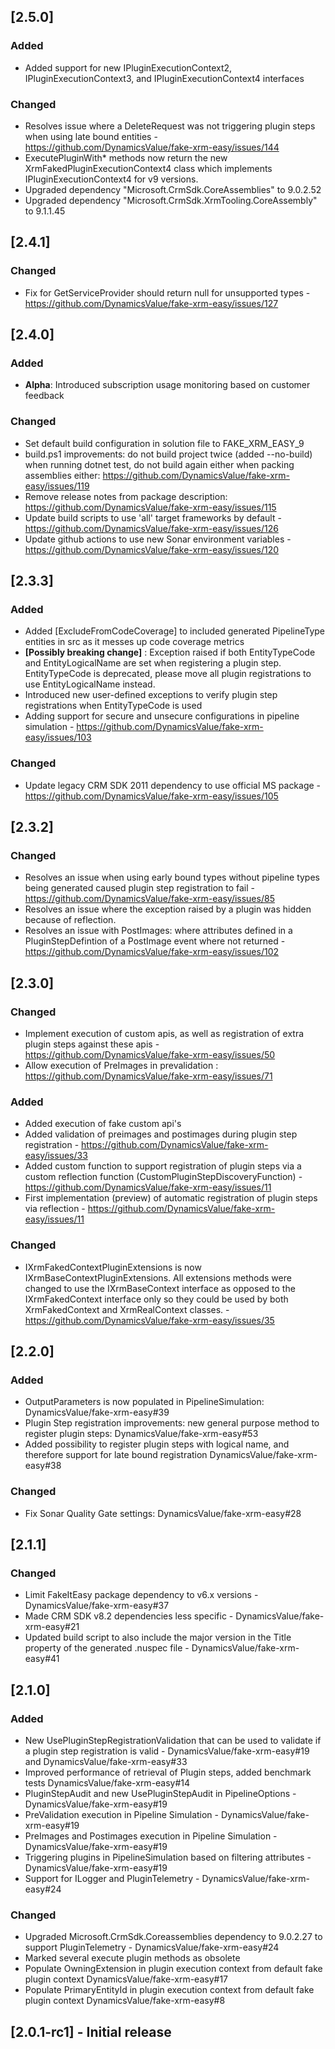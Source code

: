 ## [2.5.0]

### Added

- Added support for new IPluginExecutionContext2, IPluginExecutionContext3, and IPluginExecutionContext4 interfaces

### Changed

- Resolves issue where a DeleteRequest was not triggering plugin steps when using late bound entities - https://github.com/DynamicsValue/fake-xrm-easy/issues/144
- ExecutePluginWith* methods now return the new XrmFakedPluginExecutionContext4 class which implements IPluginExecutionContext4 for v9 versions. 
- Upgraded dependency "Microsoft.CrmSdk.CoreAssemblies" to 9.0.2.52
- Upgraded dependency "Microsoft.CrmSdk.XrmTooling.CoreAssembly" to 9.1.1.45

## [2.4.1]

### Changed

- Fix for GetServiceProvider should return null for unsupported types - https://github.com/DynamicsValue/fake-xrm-easy/issues/127
 
## [2.4.0]

### Added

- **Alpha**: Introduced subscription usage monitoring based on customer feedback

### Changed

- Set default build configuration in solution file to FAKE_XRM_EASY_9
- build.ps1 improvements: do not build project twice (added --no-build) when running dotnet test, do not build again either when packing assemblies either: https://github.com/DynamicsValue/fake-xrm-easy/issues/119
- Remove release notes from package description: https://github.com/DynamicsValue/fake-xrm-easy/issues/115
- Update build scripts to use 'all' target frameworks by default - https://github.com/DynamicsValue/fake-xrm-easy/issues/126
- Update github actions to use new Sonar environment variables - https://github.com/DynamicsValue/fake-xrm-easy/issues/120

## [2.3.3]

### Added 

- Added [ExcludeFromCodeCoverage] to included generated PipelineType entities in src as it messes up code coverage metrics 
- **[Possibly breaking change]** : Exception raised if both EntityTypeCode and EntityLogicalName are set when registering a plugin step. EntityTypeCode is deprecated, please move all plugin registrations to use EntityLogicalName instead.
- Introduced new user-defined exceptions to verify plugin step registrations when EntityTypeCode is used
- Adding support for secure and unsecure configurations in pipeline simulation - https://github.com/DynamicsValue/fake-xrm-easy/issues/103

### Changed

- Update legacy CRM SDK 2011 dependency to use official MS package - https://github.com/DynamicsValue/fake-xrm-easy/issues/105

## [2.3.2]
 
### Changed

 - Resolves an issue when using early bound types without pipeline types being generated caused plugin step registration to fail - https://github.com/DynamicsValue/fake-xrm-easy/issues/85
 - Resolves an issue where the exception raised by a plugin was hidden because of reflection. 
 - Resolves an issue with PostImages: where attributes defined in a PluginStepDefintion of a PostImage event where not returned  - https://github.com/DynamicsValue/fake-xrm-easy/issues/102

## [2.3.0]

### Changed

- Implement execution of custom apis, as well as registration of extra plugin steps against these apis - https://github.com/DynamicsValue/fake-xrm-easy/issues/50
- Allow execution of PreImages in prevalidation : https://github.com/DynamicsValue/fake-xrm-easy/issues/71
 
### Added

- Added execution of fake custom api's
- Added validation of preimages and postimages during plugin step registration - https://github.com/DynamicsValue/fake-xrm-easy/issues/33
- Added custom function to support registration of plugin steps via a custom reflection function (CustomPluginStepDiscoveryFunction) - https://github.com/DynamicsValue/fake-xrm-easy/issues/11
- First implementation (preview) of automatic registration of plugin steps via reflection - https://github.com/DynamicsValue/fake-xrm-easy/issues/11


### Changed

- IXrmFakedContextPluginExtensions is now IXrmBaseContextPluginExtensions. All extensions methods were changed to use the IXrmBaseContext interface as opposed to the IXrmFakedContext interface only so they could be used by both XrmFakedContext and XrmRealContext classes. - https://github.com/DynamicsValue/fake-xrm-easy/issues/35

## [2.2.0]

### Added 

 - OutputParameters is now populated in PipelineSimulation: DynamicsValue/fake-xrm-easy#39 
 - Plugin Step registration improvements: new general purpose method to register plugin steps: DynamicsValue/fake-xrm-easy#53
 - Added possibility to register plugin steps with logical name, and therefore support for late bound registration DynamicsValue/fake-xrm-easy#38
 
### Changed

- Fix Sonar Quality Gate settings: DynamicsValue/fake-xrm-easy#28

## [2.1.1]

### Changed

- Limit FakeItEasy package dependency to v6.x versions - DynamicsValue/fake-xrm-easy#37
- Made CRM SDK v8.2 dependencies less specific - DynamicsValue/fake-xrm-easy#21
- Updated build script to also include the major version in the Title property of the generated .nuspec file - DynamicsValue/fake-xrm-easy#41

## [2.1.0]

### Added

- New UsePluginStepRegistrationValidation that can be used to validate if a plugin step registration is valid - DynamicsValue/fake-xrm-easy#19 and DynamicsValue/fake-xrm-easy#33
- Improved performance of retrieval of Plugin steps, added benchmark tests DynamicsValue/fake-xrm-easy#14
- PluginStepAudit and new UsePluginStepAudit in PipelineOptions - DynamicsValue/fake-xrm-easy#19
- PreValidation execution in Pipeline Simulation - DynamicsValue/fake-xrm-easy#19
- PreImages and Postimages execution in Pipeline Simulation - DynamicsValue/fake-xrm-easy#19
- Triggering plugins in PipelineSimulation based on filtering attributes - DynamicsValue/fake-xrm-easy#19
- Support for ILogger and PluginTelemetry - DynamicsValue/fake-xrm-easy#24

### Changed

- Upgraded Microsoft.CrmSdk.Coreassemblies dependency to 9.0.2.27 to support PluginTelemetry - DynamicsValue/fake-xrm-easy#24
- Marked several execute plugin methods as obsolete
- Populate OwningExtension in plugin execution context from default fake plugin context DynamicsValue/fake-xrm-easy#17
- Populate PrimaryEntityId in plugin execution context from default fake plugin context DynamicsValue/fake-xrm-easy#8

## [2.0.1-rc1] - Initial release